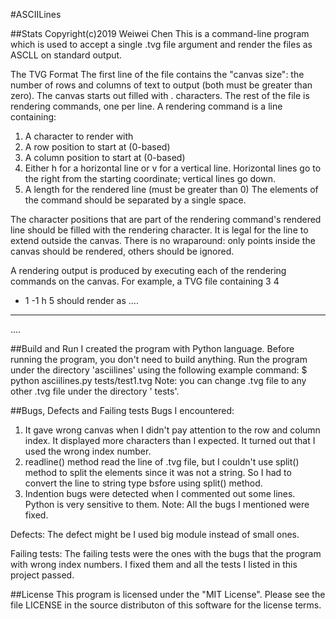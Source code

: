 #ASCIILines

##Stats
Copyright(c)2019 Weiwei Chen
This is a command-line program which is used to accept a single .tvg file argument and render the files as ASCLL on standard output.

The TVG Format
The first line of the file contains the "canvas size": the number of rows and columns of text to output (both must be greater than zero). The canvas starts out filled with . characters. The rest of the file is rendering commands, one per line.
A rendering command is a line containing:
1) A character to render with
2) A row position to start at (0-based)
3) A column position to start at (0-based)
4) Either h for a horizontal line or v for a vertical line. Horizontal lines go to the right from the starting coordinate; vertical lines go down.
5) A length for the rendered line (must be greater than 0)
The elements of the command should be separated by a single space.

The character positions that are part of the rendering command's rendered line should be filled with the rendering character. It is legal for the line to extend outside the canvas. There is no wraparound: only points inside the canvas should be rendered, others should be ignored.

A rendering output is produced by executing each of the rendering commands on the canvas. For example, a TVG file containing
3 4
* 1 -1 h 5
should render as
....
****
....

##Build and Run
I created the program with Python language. Before running the program, you don't need to build anything. 
Run the program under the directory 'asciilines' using the following example command:
 $ python asciilines.py tests/test1.tvg
Note: you can change .tvg file to any other .tvg file under the directory ' tests'.
 
##Bugs, Defects and Failing tests
Bugs I encountered: 
1) It gave wrong canvas when I didn't pay attention to the row and column index. It displayed more characters than I expected. It turned out that I used the wrong index number. 
2) readline() method read the line of .tvg file, but I couldn't use split() method to split the elements since it was not a string. So I had to convert the line to string type bsfore using split() method.
3) Indention bugs were detected when I commented out some lines. Python is very sensitive to them.
Note: All the bugs I mentioned were fixed.

Defects:
The defect might be I used big module instead of small ones.

Failing tests:
The failing tests were the ones with the bugs that the program with wrong index numbers. I fixed them and all the tests I listed in this project passed.

##License
This program is licensed under the "MIT License". Please see the file LICENSE in the source distributon of this software for the license terms.
